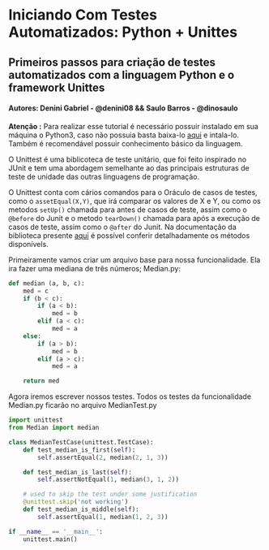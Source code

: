 # Iniciando Com Testes Automatizados: Python + Unittes

## Primeiros passos para criação de testes automatizados com a linguagem Python e o framework Unittes

#### Autores: Denini Gabriel - @denini08 && Saulo Barros - @dinosaulo

**Atenção :** Para realizar esse tutorial é necessário possuir instalado em sua máquina o Python3, caso não possuia basta baixa-lo [aqui](https://www.python.org/downloads/) e intala-lo. Também é recomendável possuir conhecimento básico da linguagem.

O Unittest é uma biblicoteca de teste unitário, que foi feito inspirado no JUnit e tem uma abordagem semelhante ao das principais estruturas de teste de unidade das outras linguagens de programação.

O Unittest conta com cários comandos para o Oráculo de casos de testes, como o `assetEqual(X,Y)`, que irá comparar os valores de X e Y, ou como os metodos `setUp()` chamada para antes de casos de teste, assim como o `@before` do Junit e o metodo `tearDown()` chamada para após a execução de casos de teste, assim como o `@after` do Junit. Na documentação da biblioteca presente [aqui](https://docs.python.org/2/library/unittest.html) é possível conferir detalhadamente os métodos disponívels.

Primeiramente vamos criar um arquivo base para nossa funcionalidade. Ela ira fazer uma mediana de três números;
Median.py:
```python
def median (a, b, c):
    med = c
    if (b < c):
        if (a < b):
            med = b
        elif (a < c):
            med = a
    else:
        if (a > b):
            med = b
        elif (a > c):
            med = a

    return med
```

Agora iremos escrever nossos testes. Todos os testes da funcionalidade Median.py ficarão no arquivo MedianTest.py
```python
import unittest
from Median import median

class MedianTestCase(unittest.TestCase):
    def test_median_is_first(self):
        self.assertEqual(2, median(2, 1, 3))

    def test_median_is_last(self):
        self.assertNotEqual(1, median(3, 1, 2))

    # used to skip the test under some justification        
    @unittest.skip('not working') 
    def test_median_is_middle(self):
        self.assertEqual(1, median(1, 2, 3))

if __name__ == '__main__':
    unittest.main()

```